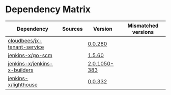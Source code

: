 # Dependency Matrix

Dependency | Sources | Version | Mismatched versions
---------- | ------- | ------- | -------------------
[cloudbees/jx-tenant-service](https://github.com/cloudbees/jx-tenant-service) |  | [0.0.280](https://github.com/cloudbees/jx-tenant-service/releases/tag/v0.0.280) | 
[jenkins-x/go-scm](https://github.com/jenkins-x/go-scm) |  | [1.5.60]() | 
[jenkins-x/jenkins-x-builders](https://github.com/jenkins-x/jenkins-x-builders) |  | [2.0.1050-383]() | 
[jenkins-x/lighthouse](https://github.com/jenkins-x/lighthouse) |  | [0.0.332]() | 
